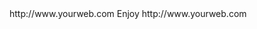 <? xml version="1.0" ?>
<rss version="2.0">
<channel>
<title>*Freemedia News*</title>
<description></description>
<link>http://www.yourweb.com</link>
<item>
<title>******New Freemedia Wizard Plus coming soon to fix the update error ****** also please do not update till i have released build version 2.6.5 thanks </title>
<description> Enjoy </description>
<link>http://www.yourweb.com</link>
</channel>
</rss>
